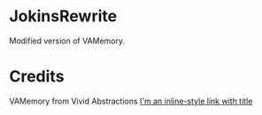 # JokinsRewrite
Modified version of VAMemory.

# Credits
VAMemory from Vivid Abstractions
[I'm an inline-style link with title](https://vivid-abstractions.net/logical/programming/vamemory-c-memory-class-net-3-5/ "VAMemory")
